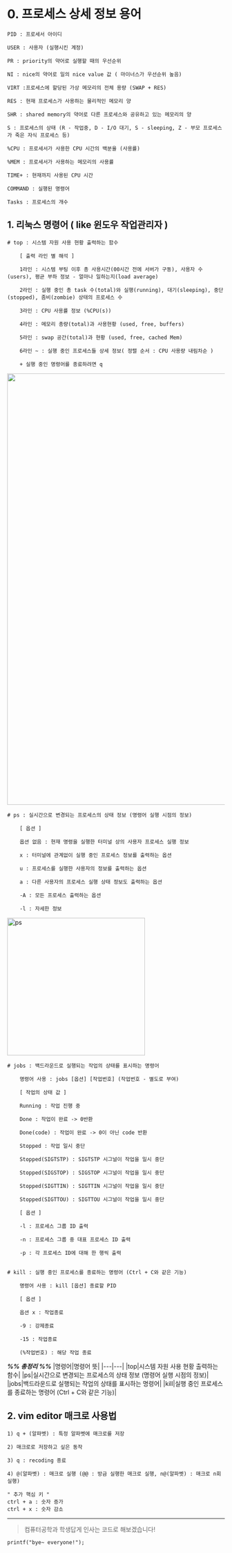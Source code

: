 


# 0. 프로세스 상세 정보 용어
  
	PID : 프로세서 아이디
	
	USER : 사용자 (실행시킨 계정)
	
	PR : priority의 약어로 실행할 때의 우선순위
  
	NI : nice의 약어로 일의 nice value 값 ( 마이너스가 우선순위 높음)
  
	VIRT :프로세스에 할당된 가상 메모리의 전체 용량 (SWAP + RES)
  
	RES : 현재 프로세스가 사용하는 물리적인 메모리 양
  
	SHR : shared memory의 약어로 다른 프로세스와 공유하고 있는 메모리의 양
  
	S : 프로세스의 상태 (R - 작업중, D - I/O 대기, S - sleeping, Z - 부모 프로세스가 죽은 자식 프로세스 등)
  
	%CPU : 프로세서가 사용한 CPU 시간의 백분율 (사용률)
  
	%MEM : 프로세서가 사용하는 메모리의 사용률
  
	TIME+ : 현재까지 사용된 CPU 시간
  
	COMMAND : 실행된 명령어 
  
	Tasks : 프로세스의 개수
  


## 1. 리눅스 명령어 ( like 윈도우 작업관리자 )


	# top : 시스템 자원 사용 현황 출력하는 함수
  
		[ 출력 라인 별 해석 ]
    
		1라인 : 시스템 부팅 이후 총 사용시간(00시간 전에 서버가 구동), 사용자 수(users), 평균 부하 정보 - 얼마나 일하는지(load average)
      
		2라인 : 실행 중인 총 task 수(total)와 실행(running), 대기(sleeping), 중단(stopped), 좀비(zombie) 상태의 프로세스 수
      
		3라인 : CPU 사용률 정보 (%CPU(s))
    
		4라인 : 메모리 총량(total)과 사용현황 (used, free, buffers)
    
		5라인 : swap 공간(total)과 현황 (used, free, cached Mem)
    
		6라인 ~ : 실행 중인 프로세스들 상세 정보( 정렬 순서 : CPU 사용량 내림차순 )
    
		+ 실행 중인 명령어를 종료하려면 q
		
		
<img width="1000" src="https://user-images.githubusercontent.com/66362449/171820165-2ee90738-7956-417c-84bb-c6abe5d86d74.png">

		

	# ps : 실시간으로 변경되는 프로세스의 상태 정보 (명령어 실행 시점의 정보)
  
		[ 옵션 ]
    
		옵션 없음 : 현재 명령을 실행한 터미널 상의 사용자 프로세스 실행 정보
    
		x : 터미널에 관계없이 실행 중인 프로세스 정보를 출력하는 옵션
    
		u : 프로세스를 실행한 사용자의 정보를 출력하는 옵션
    
		a : 다른 사용자의 프로세스 실행 상태 정보도 출력하는 옵션
    
		-A : 모든 프로세스 출력하는 옵션
    
		-l : 자세한 정보
 <img width="319" alt="ps" src="https://user-images.githubusercontent.com/66362449/171822320-1f09f113-6b07-40d7-9062-33618693510e.png">



	# jobs : 백드라운드로 실행되는 작업의 상태를 표시하는 명령어
  
		명령어 사용 : jobs [옵션] [작업번호] (작업번호 - 별도로 부여)
    
		[ 작업의 상태 값 ]
    
		Running : 작업 진행 중
    
		Done : 작업이 완료 -> 0반환
    
		Done(code) : 작업이 완료 -> 0이 아닌 code 반환
    
		Stopped : 작업 일시 중단
    
		Stopped(SIGTSTP) : SIGTSTP 시그널이 작업을 일시 중단
    
		Stopped(SIGSTOP) : SIGSTOP 시그널이 작업을 일시 중단
    
		Stopped(SIGTTIN) : SIGTTIN 시그널이 작업을 일시 중단
    
		Stopped(SIGTTOU) : SIGTTOU 시그널이 작업을 일시 중단
    
		[ 옵션 ]
    
		-l : 프로세스 그룹 ID 출력
    
		-n : 프로세스 그룹 중 대표 프로세스 ID 출력
    
		-p : 각 프로세스 ID에 대해 한 행씩 출력
    

	# kill : 실행 중인 프로세스를 종료하는 명령어 (Ctrl + C와 같은 기능)
  
		명령어 사용 : kill [옵션] 종료할 PID 
    
		[ 옵션 ]
    
		옵션 x : 작업종료
		
		-9 : 강제종료
    
		-15 : 작업종료
    
		(%작업번호) : 해당 작업 종료
    
***%% 총정리 %%***
|명령어|명령어 뜻|
|---|---|
|top|시스템 자원 사용 현황 출력하는 함수|
|ps|실시간으로 변경되는 프로세스의 상태 정보 (명령어 실행 시점의 정보)|
|jobs|백드라운드로 실행되는 작업의 상태를 표시하는 명령어|
|kill|실행 중인 프로세스를 종료하는 명령어 (Ctrl + C와 같은 기능)|

## 2. vim editor 매크로 사용법

    1) q + (알파벳) : 특정 알파벳에 매크로를 저장 
    
    2) 매크로로 저장하고 싶은 동작
    
    3) q : recoding 종료
    
    4) @(알파벳) : 매크로 실행 (@@ : 방금 실행한 매크로 실행, n@(알파벳) : 매크로 n회 실행)
    
    " 추가 핵심 키 "
    ctrl + a : 숫자 증가 
    ctrl + x : 숫자 감소
  
     
----
> 컴퓨터공학과 학생답게 인사는 코드로 해보겠습니다!

`printf("bye~ everyone!");`
